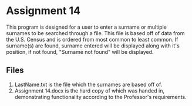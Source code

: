 # Assignment 14

This program is designed for a user to enter a surname or multiple surnames to be searched through a file. This file is based off of data from the U.S. Census and is ordered from most common to least common. If surname(s) are found, surname entered will be displayed along with it's position, if not found, "Surname not found" will be displayed.

## Files

1. LastName.txt is the file which the surnames are based off of.
2. Assignment 14.docx is the hard copy of which was handed in, demonstrating functionality according to the Professor's requirements.
